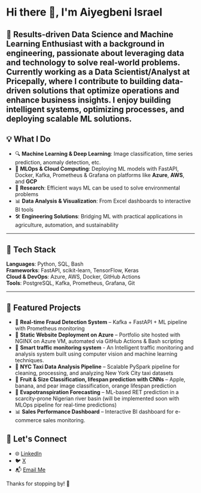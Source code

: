 # Hi there 👋, I'm Aiyegbeni Israel

🎯 Results-driven Data Science and Machine Learning Enthusiast with a background in engineering, passionate about leveraging data and technology to solve real-world problems. Currently working as a Data Scientist/Analyst at Pricepally, where I contribute to building data-driven solutions that optimize operations and enhance business insights. I enjoy building intelligent systems, optimizing processes, and deploying scalable ML solutions.
---

## 💡 What I Do

- 🔍 **Machine Learning & Deep Learning**: Image classification, time series prediction, anomaly detection, etc.
- 🌱 **MLOps & Cloud Computing**: Deploying ML models with FastAPI, Docker, Kafka, Prometheus & Grafana on platforms like **Azure**, **AWS**, and **GCP**
- 🧪 **Research**: Efficient ways ML can be used to solve environmental problems
- 📊 **Data Analysis & Visualization**: From Excel dashboards to interactive BI tools
- 🛠️ **Engineering Solutions**: Bridging ML with practical applications in agriculture, automation, and sustainability

---

## 🔧 Tech Stack

**Languages**: Python, SQL, Bash  
**Frameworks**: FastAPI, scikit-learn, TensorFlow, Keras  
**Cloud & DevOps**: Azure, AWS, Docker, GitHub Actions  
**Tools**: PostgreSQL, Kafka, Prometheus, Grafana, Git

---

## 📂 Featured Projects

- 🎯 **Real-time Fraud Detection System** – Kafka + FastAPI + ML pipeline with Prometheus monitoring
- 🚀 **Static Website Deployment on Azure** – Portfolio site hosted with NGINX on Azure VM, automated via GitHub Actions & Bash scripting
- 🎯 **Smart traffic monitoring system** - An Intelligent traffic monitoring and analysis system built using computer vision and machine learning techniques.
- 🚖 **NYC Taxi Data Analysis Pipeline** – Scalable PySpark pipeline for cleaning, processing, and analyzing New York City taxi datasets
- 🧠 **Fruit & Size Classification, lifespan prediction with CNNs** – Apple, banana, and pear image classification, orange lifespan prediction  
- 🧪 **Evapotranspiration Forecasting** – ML-based RET prediction in a scarcity-prone Nigerian river basin (will be implemented soon with MLOps pipeline for real-time predictions)
- 📊 **Sales Performance Dashboard** – Interactive BI dashboard for e-commerce sales monitoring.


## 🤝 Let's Connect

- 🌐 [LinkedIn](linkedin.com/in/israel-aiyegbeni)
- 🐦 [X](https://x.com/aiyegbeniisrael)
- 📬 [Email Me](israeltemidayo24@gmail.com)

Thanks for stopping by! 🚀
